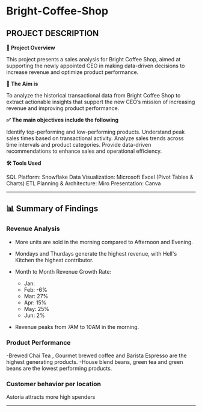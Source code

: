 # Bright-Coffee-Shop

## **PROJECT DESCRIPTION**

**📝 Project Overview**

This project presents a sales analysis for Bright Coffee Shop, aimed at supporting the newly appointed CEO in making data-driven decisions to increase revenue and optimize product performance.

**🎯 The Aim is**

To analyze the historical transactional data from Bright Coffee Shop to extract actionable insights that support the new CEO’s mission of increasing revenue and improving product performance.

**✅ The main objectives include the following**

Identify top-performing and low-performing products.
Understand peak sales times based on transactional activity.
Analyze sales trends across time intervals and product categories.
Provide data-driven recommendations to enhance sales and operational efficiency.

**🛠️ Tools Used**

SQL Platform: Snowflake
Data Visualization: Microsoft Excel (Pivot Tables & Charts)
ETL Planning & Architecture: Miro
Presentation: Canva
___
## **📊 Summary of Findings**

### Revenue Analysis

- More units are sold in the morning compared to Afternoon and Evening.

- Mondays and Thurdays generate the highest revenue, with Hell's Kitchen the highest contributor.
- Month to Month Revenue Growth Rate:
  - Jan: 
  - Feb: -6%
  - Mar: 27%
  - Apr: 15%
  - May: 25%
  - Jun: 2%
- Revenue peaks from 7AM  to 10AM in the morning.

### Product Performance
-Brewed Chai Tea , Gourmet brewed coffee and Barista Espresso are the highest generating products.
-House blend beans, green tea and green beans are the lowest performing  products.

### Customer behavior per location
Astoria attracts more high spenders
___
